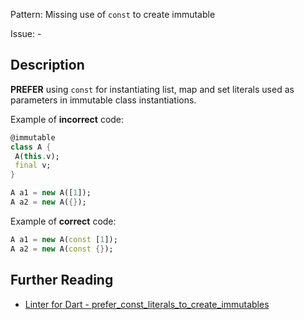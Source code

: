 Pattern: Missing use of `const` to create immutable

Issue: -

## Description

**PREFER** using `const` for instantiating list, map and set literals used as parameters in immutable class instantiations.

Example of **incorrect** code:
```dart
@immutable
class A {
 A(this.v);
 final v;
}

A a1 = new A([1]);
A a2 = new A({});
```

Example of **correct** code:
```dart
A a1 = new A(const [1]);
A a2 = new A(const {});
```

## Further Reading

* [Linter for Dart - prefer_const_literals_to_create_immutables](https://dart-lang.github.io/linter/lints/prefer_const_literals_to_create_immutables.html)